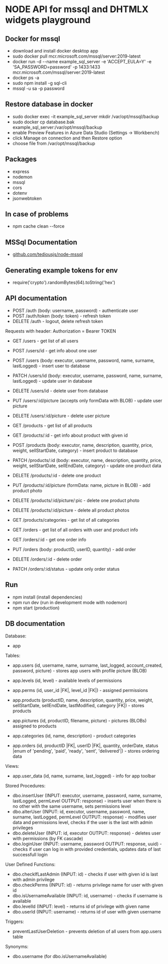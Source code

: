 # NODE API for mssql and DHTMLX widgets playground

## Docker for mssql
-   download and install docker desktop app
-   sudo docker pull mcr.microsoft.com/mssql/server:2019-latest
-   docker run -d --name example_sql_server -e 'ACCEPT_EULA=Y' -e 'SA_PASSWORD=password' -p 1433:1433 mcr.microsoft.com/mssql/server:2019-latest
-   docker ps -a
-   sudo npm install -g sql-cli
-   mssql -u sa -p password

## Restore database in docker
-   sudo docker exec -it example_sql_server mkdir /var/opt/mssql/backup
-   sudo docker cp database.bak example_sql_server:/var/opt/mssql/backup
-   enable Preview Features in Azure Data Studio (Settings -> Workbench)
-   click Manage on connection and then Restore option
-   choose file from /var/opt/mssql/backup

## Packages
-   express
-   nodemon
-   mssql
-   cors
-   dotenv
-   jsonwebtoken

## In case of problems
-   npm cache clean --force

## MSSql Documentation
-   [github.com/tediousjs/node-mssql](https://github.com/tediousjs/node-mssql)

## Generating example tokens for env
-   require('crypto').randomBytes(64).toString('hex')

## API documentation
-   POST /auth (body: username, password) - authenticate user
-   POST /auth/token (body: token) - refresh token
-   DELETE /auth - logout, delete refresh token

Requests with header: Authorization = Bearer TOKEN
-   GET /users - get list of all users
-   POST /users/id - get info about one user
-   POST /users (body: executor, username, password, name, surname, lastLogged) - insert user to database
-   PATCH /users/id (body: executor, username, password, name, surname, lastLogged) - update user in database
-   DELETE /users/id - delete user from database
-   PUT /users/:id/picture (accepts only formData with BLOB) - update user picture
-   DELETE /users/:id/picture - delete user picture

-   GET /products - get list of all products
-   GET /products/:id - get info about product with given id
-   POST /products (body: executor, name, description, quantity, price, weight, sellStartDate, category) - insert product to database
-   PATCH /products/:id (body: executor, name, description, quantity, price, weight, sellStartDate, sellEndDate, category) - update one product data
-   DELETE /products/:id - delete one product
-   PUT /products/:id/picture (formData: name, picture in BLOB) - add product photo
-   DELETE /products/:id/picture/:pic - delete one product photo
-   DELETE /products/:id/picture - delete all product photos
-   GET /products/categories - get list of all categories

-   GET /orders - get list of all orders with user and product info
-   GET /orders/:id - get one order info
-   PUT /orders (body: productID, userID, quantity) - add order
-   DELETE /orders/:id - delete order
-   PATCH /orders/:id/status - update only order status

## Run
-   npm install (install dependencies)
-   npm run dev (run in development mode with nodemon)
-   npm start (production)

## DB documentation
Database: 
-   app

Tables:
-   app.users (id, username, name, surname, last_logged, account_created, password, picture) - stores app users with profile picture (BLOB)
-   app.levels (id, level) - available levels of permissions
-   app.perms (id, user_id |FK|, level_id |FK|) - assigned permissions

-   app.products (productID, name, description, quantity, price, weight, sellStartDate, sellEndDate, lastModified, category |FK|) - stores products
-   app.pictures (id, productID, filename, picture) - pictures (BLOBs) assigned to products
-   app.categories (id, name, description) - product categories
-   app.orders (id, productID |FK|, userID |FK|, quantity, orderDate, status |enum of 'pending', 'paid', 'ready', 'sent', 'delivered'|) - stores ordering data

Views:
-   app.user_data (id, name, surname, last_logged) - info for app toolbar

Stored Procedures:
-   dbo.insertUser (INPUT: executor, username, password, name, surname, lastLogged, permLevel OUTPUT: response) - inserts user when there is no other with the same username, sets permissions level
-   dbo.alterUser (INPUT: id, executor, username, password, name, surname, lastLogged, permLevel OUTPUT: response) - modifies user data and permissions level, checks if the user is the last with admin privileges
-   dbo.deleteUser (INPUT: id, executor OUTPUT: response) - deletes user with permissions (by FK cascade)
-   dbo.loginUser (INPUT: username, password OUTPUT: response, uuid) - checks if user can log in with provided credentials, updates data of last successfull login

User Defined Functions:
-   dbo.checkIfLastAdmin (INPUT: id) - checks if user with given id is last with admin privilege
-   dbo.checkPerms (INPUT: id) - returns privilege name for user with given id
-   dbo.isUsernameAvailable (INPUT: id, username) - checks if username is available
-   dbo.levelId (INPUT: level) - returns id of privilege with given name
-   dbo.userId (INPUT: username) - returns id of user with given username

Triggers:
-   preventLastUserDeletion - prevents deletion of all users from app.users table

Synonyms:
-   dbo.username (for dbo.isUsernameAvailable)